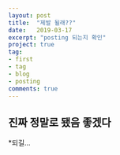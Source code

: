 ```yaml
---
layout: post
title:  "제발 될래??"
date:   2019-03-17
excerpt: "posting 되는지 확인"
project: true
tag:
- first 
- tag
- blog
- posting
comments: true
---
```


## 진짜 정말로 됐음 좋겠다
*되길...

[마크다운 및 홈피작성참고]:https://digitaldrummerj.me/blogging-on-github-part-2-your-first-post/